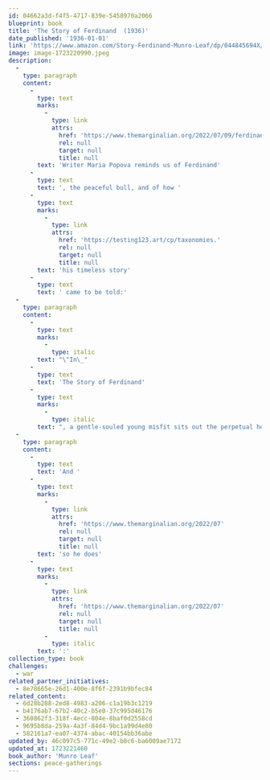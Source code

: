 ```yaml
---
id: 04662a3d-f4f5-4717-839e-5458970a2066
blueprint: book
title: 'The Story of Ferdinand  (1936)'
date_published: '1936-01-01'
link: 'https://www.amazon.com/Story-Ferdinand-Munro-Leaf/dp/044845694X/ref=sr_1_1?crid=U7XS4MUJM91&dib=eyJ2IjoiMSJ9.-WJmhhkk7RauEF9Ca-h-t6ExcTPPu1FMKqgOWXTHgcnriCFXQhGMBQdTLhowck8lCVFWxoYbw4oMOVs2AoUBOGYzvk-od2YQ4wRfBPZbGqmBmeQpvPy4foeOkoxjeHXnE3olrx5-GnZ_vD9ZI6ntFUx5emCnpRELRMY_O1EhnOfroCsM5YYTtX8tnO3CoIlCr2l27IdxHsSMg20xwPRYNLhrYhAaBlpFobb_SNw-Obw.aZfeGyYGTWoNK8kM_fKZDwgwKK-ZlWQu1gnYheDab44&dib_tag=se&keywords=ferdinand+the+bull+book&qid=1712604388&sprefix=ferdinan%2Caps%2C175&sr=8-1'
image: image-1723220990.jpeg
description:
  -
    type: paragraph
    content:
      -
        type: text
        marks:
          -
            type: link
            attrs:
              href: 'https://www.themarginalian.org/2022/07/09/ferdinand-civilon/'
              rel: null
              target: null
              title: null
        text: 'Writer Maria Popova reminds us of Ferdinand'
      -
        type: text
        text: ', the peaceful bull, and of how '
      -
        type: text
        marks:
          -
            type: link
            attrs:
              href: 'https://testing123.art/cp/taxonomies.'
              rel: null
              target: null
              title: null
        text: 'his timeless story'
      -
        type: text
        text: ' came to be told:'
  -
    type: paragraph
    content:
      -
        type: text
        marks:
          -
            type: italic
        text: "\"In\_"
      -
        type: text
        text: 'The Story of Ferdinand'
      -
        type: text
        marks:
          -
            type: italic
        text: ", a gentle-souled young misfit sits out the perpetual head-butting by which his peers hone their bull-skills, choosing instead to smell the flowers in solitude under his favorite cork tree. His mother, at first worried about his bullness, recognizes her son’s difference and trusts that he would find his way.\"\_"
  -
    type: paragraph
    content:
      -
        type: text
        text: 'And '
      -
        type: text
        marks:
          -
            type: link
            attrs:
              href: 'https://www.themarginalian.org/2022/07'
              rel: null
              target: null
              title: null
        text: 'so he does'
      -
        type: text
        marks:
          -
            type: link
            attrs:
              href: 'https://www.themarginalian.org/2022/07'
              rel: null
              target: null
              title: null
          -
            type: italic
        text: ':'
collection_type: book
challenges:
  - war
related_partner_initiatives:
  - 8e78665e-26d1-400e-8f6f-2391b9bfec84
related_content:
  - 6d28b288-2ed8-4983-a206-c1a19b3c1219
  - b4176ab7-67b2-40c2-b5e0-37c995d46176
  - 360862f3-318f-4ecc-804e-8baf0d2558cd
  - 9695b8da-259a-4a3f-84d4-9bc1a99d4e80
  - 582161a7-ea07-4374-abac-40154bb36abe
updated_by: 46c097c5-771c-49e2-b8c6-ba6009ae7172
updated_at: 1723221460
book_author: 'Munro Leaf'
sections: peace-gatherings
---
```


